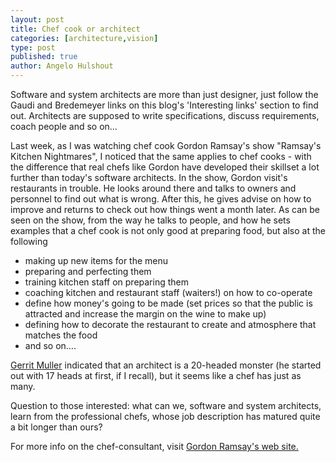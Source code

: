 ```yaml
---
layout: post
title: Chef cook or architect
categories: [architecture,vision]
type: post
published: true
author: Angelo Hulshout
---
```

Software and system architects are more than just designer, just follow the
Gaudi and Bredemeyer links on this blog's 'Interesting links' section to find
out. Architects are supposed to write specifications, discuss requirements,
coach people and so on…

Last week, as I was watching chef cook Gordon Ramsay's show "Ramsay's Kitchen
Nightmares", I noticed that the same applies to chef cooks - with the
difference that real chefs like Gordon have developed their skillset a lot
further than today's software architects. In the show, Gordon visit's
restaurants in trouble. He looks around there and talks to owners and
personnel to find out what is wrong. After this, he gives advise on how to
improve and returns to check out how things went a month later. As can be seen
on the show, from the way he talks to people, and how he sets examples that a
chef cook is not only good at preparing food, but also at the following

  * making up new items for the menu
  * preparing and perfecting them
  * training kitchen staff on preparing them
  * coaching kitchen and restaurant staff (waiters!) on how to co-operate
  * define how money's going to be made (set prices so that the public is attracted and increase the margin on the wine to make up)
  * defining how to decorate the restaurant to create and atmosphere that matches the food
  * and so on….

[Gerrit Muller](http://www.gaudisite.nl) indicated that an architect is a
20-headed monster (he started out with 17 heads at first, if I recall), but it
seems like a chef has just as many.

Question to those interested: what can we, software and system architects,
learn from the professional chefs, whose job description has matured quite a
bit longer than ours?

For more info on the chef-consultant, visit [Gordon Ramsay's web
site.](http://www.gordonramsay.com/site/index.html)

